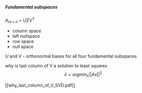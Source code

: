 ##### Fundamental subspaces
$A_{m \times n}$ = $U \Sigma V^{T}$

- column space 
- left nullspace
- row space
- null space

$U$ and $V$ - orthonormal bases for all four fundamental subspaces


why is last column of V a solution to least squares 
$$
\hat{x} = argmin_{x}||Ax||^2
$$

[[why_last_column_of_V_SVD.pdf]]
